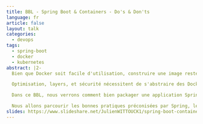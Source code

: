 ```yaml
---
title: BBL - Spring Boot & Containers - Do's & Don'ts
language: fr
article: false
layout: talk
categories: 
  - devops
tags: 
  - spring-boot
  - docker
  - kubernetes
abstract: |2-
  Bien que Docker soit facile d'utilisation, construire une image reste un exercice compliqué.

  Optimisation, layers, et sécurité nécessitent de s'abstraire des Dockerfile basiques qu'on peut trouver sur internet.

  Dans ce BBL, nous verrons comment bien packager une application Spring Boot dans une image Docker/OCI. 

  Nous allons parcourir les bonnes pratiques préconisées par Spring, les pièges à éviter, comment bien écrire un Dockerfile pour optimiser la construction et l'image finale pour une exécution dans Kubernetes et nous verrons aussi des moyens alternatifs de construction d'images Spring Boot et l'outillage d'analyse à ajouter à votre toolbox.
slides: https://www.slideshare.net/JulienWITTOUCK1/spring-boot-containers-dos-donts
---
```

